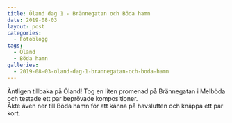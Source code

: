 ```yaml
---
title: Öland dag 1 - Brännegatan och Böda hamn
date: 2019-08-03
layout: post
categories:
  - Fotoblogg
tags:
  - Öland
  - Böda hamn
galleries:
  - 2019-08-03-oland-dag-1-brannegatan-och-boda-hamn
---
```


Äntligen tillbaka på Öland! Tog en liten promenad på Brännegatan i Melböda och testade ett par beprövade kompositioner.  
Åkte även ner till Böda hamn för att känna på havsluften och knäppa ett par kort.
